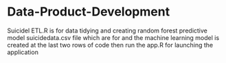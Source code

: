 # Data-Product-Development
Suicidel ETL.R is for data tidying and creating random forest predictive model
suicidedata.csv file which are for and the machine learning model is created at the last two rows of code
then run the app.R for launching the application
